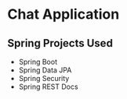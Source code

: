 # Chat Application

## Spring Projects Used

- Spring Boot
- Spring Data JPA
- Spring Security
- Spring REST Docs